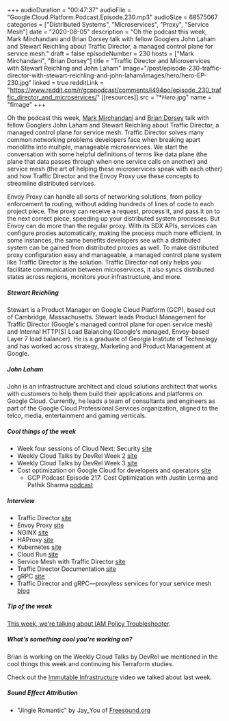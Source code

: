 +++
audioDuration = "00:47:37"
audioFile = "Google.Cloud.Platform.Podcast.Episode.230.mp3"
audioSize = 68575067
categories = ["Distributed Systems", "Microservices", "Proxy", "Service Mesh"]
date = "2020-08-05"
description = "Oh the podcast this week, Mark Mirchandani and Brian Dorsey talk with fellow Googlers John Laham and Stewart Reichling about Traffic Director, a managed control plane for service mesh."
draft = false
episodeNumber = 230
hosts = ["Mark Mirchandani", "Brian Dorsey"]
title = "Traffic Director and Microservices with Stewart Reichling and John Laham"
image="/post/episode-230-traffic-director-with-stewart-reichling-and-john-laham/images/hero/hero-EP-230.jpg"
linked = true
redditLink = "https://www.reddit.com/r/gcppodcast/comments/i494po/episode_230_traffic_director_and_microservices/"
[[resources]]
  src = "**Hero*.jpg"
  name = "fimage"
+++

Oh the podcast this week, [Mark Mirchandani](https://twitter.com/markmirch) and [Brian Dorsey](https://twitter.com/briandorsey) talk with fellow Googlers John Laham and Stewart Reichling about Traffic Director, a managed control plane for service mesh. Traffic Director solves many common networking problems developers face when breaking apart monoliths into multiple, manageable microservices. We start the conversation with some helpful definitions of terms like data plane (the plane that data passes through when one service calls on another) and service mesh (the art of helping these microservices speak with each other) and how Traffic Director and the Envoy Proxy use these concepts to streamline distributed services.

Envoy Proxy can handle all sorts of networking solutions, from policy enforcement to routing, without adding hundreds of lines of code to each project piece. The proxy can receive a request, process it, and pass it on to the next correct piece, speeding up your distributed system processes. But Envoy can do more than the regular proxy. With its SDX APIs, services can configure proxies automatically, making the process much more efficient. In some instances, the same benefits developers see with a distributed system can be gained from distributed proxies as well. To make distributed proxy configuration easy and manageable, a managed control plane system like Traffic Director is the solution. Traffic Director not only helps you facilitate communication between microservices, it also syncs distributed states across regions, monitors your infrastructure, and more. 

##### Stewart Reichling

Stewart is a Product Manager on Google Cloud Platform (GCP), based out of Cambridge, Massachusetts. Stewart leads Product Management for Traffic Director (Google's managed control plane for open service mesh) and Internal HTTP(S) Load Balancing (Google's managed, Envoy-based Layer 7 load balancer). He is a graduate of Georgia Institute of Technology and has worked across strategy, Marketing and Product Management at Google.

##### John Laham

John is an infrastructure architect and cloud solutions architect that works with customers to help them build their applications and platforms on Google Cloud. Currently, he leads a team of consultants and engineers as part of the Google Cloud Professional Services organization, aligned to the telco, media, entertainment and gaming verticals.

##### Cool things of the week

* Week four sessions of Cloud Next: Security [site](https://cloud.withgoogle.com/next/sf/sessions#security)
* Weekly Cloud Talks by DevRel Week 2 [site](https://cloudonair.withgoogle.com/events/talks-by-devrel)
* Weekly Cloud Talks by DevRel Week 3 [site](https://cloudonair.withgoogle.com/events/talks-by-devrel?talk=infrastructure-weekly-recap&utm_source=google&utm_medium=blog&utm_content=next-devrel-wk3-recap)
* Cost optimization on Google Cloud for developers and operators [site](https://cloud.google.com/solutions/cost-efficiency-on-google-cloud)
     * GCP Podcast Episode 217: Cost Optimization with Justin Lerma and Pathik Sharma [podcast](https://www.gcppodcast.com/post/episode-217-cost-optimization-with-justin-lerma-and-pathik-sharma/)

##### Interview

* Traffic Director [site](https://cloud.google.com/traffic-director)
* Envoy Proxy [site](https://www.envoyproxy.io)
* NGINX [site](https://www.nginx.com)
* HAProxy [site](https://www.haproxy.com)
* Kubernetes [site](https://kubernetes.io)
* Cloud Run [site](https://cloud.google.com/run)
* Service Mesh with Traffic Director [site](https://cloud.withgoogle.com/next/sf/sessions?session=NET206&gate=true#infrastructure)
* Traffic Director Documentation [site](https://cloud.google.com/traffic-director/docs/traffic-director-concepts)
* gRPC [site](https://grpc.io)
* Traffic Director and gRPC—proxyless services for your service mesh [blog](https://cloud.google.com/blog/products/networking/traffic-director-supports-proxyless-grpc)

##### Tip of the week

[This week, we're talking about IAM Policy Troubleshooter](https://www.youtube.com/watch?v=CbU2NKX6Dxc).
     
##### What's something cool you're working on?

Brian is working on the Weekly Cloud Talks by DevRel we mentioned in the cool things this week and continuing his Terraform studies.

Check out the [Immutable Infrastructure](https://www.youtube.com/watch?v=78pkMNXDAjk) video we talked about last week.

##### Sound Effect Attribution

* "Jingle Romantic" by Jay_You of [Freesound.org](https://Freesound.org)


